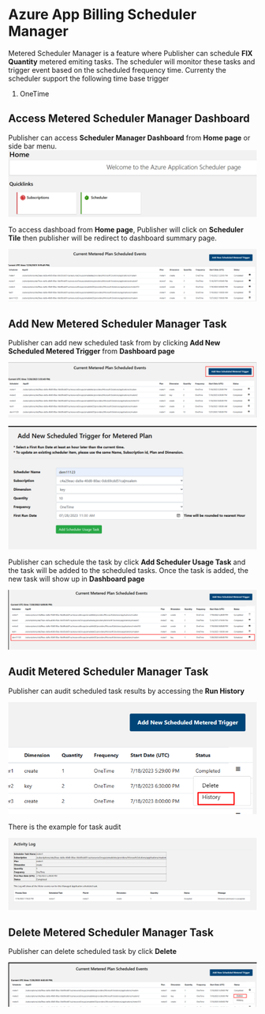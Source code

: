 # Azure App Billing Scheduler Manager 
Metered Scheduler Manager is a feature where Publisher can schedule **FIX Quantity** metered emiting tasks. The scheduler will monitor these tasks and trigger event based on the scheduled frequency time. Currenty the scheduler support the following time base trigger

1. OneTime


## Access Metered Scheduler Manager Dashboard
 Publisher can access **Scheduler Manager Dashboard** from **Home page** or side bar menu.
![home](./images/scheduler-home.png)

To access dashboad from **Home page**, Publisher will click on **Scheduler Tile** then publisher will be redirect to dashboard summary page.

![dashboard](./images/scheduler-dashboard.png)
## Add New Metered Scheduler Manager Task

Publisher can add new scheduled task from by clicking **Add New Scheduled Metered Trigger** from **Dashboard page**

![add-task-1](./images/scheduler-add1.png)

![add-task-2](./images/scheduler-add2.png)


Publisher can schedule the task by click **Add Scheduler Usage Task** and the task will be added to the scheduled tasks.
Once the task is added, the new task will show up in **Dashboard page**

![add-task-2](./images/scheduler-add3.png)


## Audit Metered Scheduler Manager Task
Publisher can audit scheduled task results by accessing the **Run History**

![audit-task-1](./images/scheduler-audit1.png)

There is the example for task audit

![audit-task-2](./images/scheduler-audit2.png)

## Delete Metered Scheduler Manager Task
Publisher can delete scheduled task by click **Delete**

![delete-task-1](./images/scheduler-delete.png)





